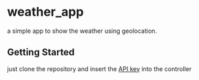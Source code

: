 # weather_app

a simple app to show the weather using geolocation.

## Getting Started

just clone the repository and insert the [API key](https://openweathermap.org/api) into the controller
